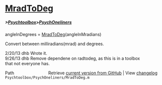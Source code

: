 # [MradToDeg](MradToDeg)
##### >[Psychtoolbox](Psychtoolbox)>[PsychOneliners](PsychOneliners)

angleInDegrees = [MradToDeg](MradToDeg)(angleInMradians)  
  
Convert between milliradians(mrad) and degrees.  
  
2/20/13  dhb  Wrote it.  
9/26/13  dhb  Remove dependene on radtodeg, as this is in a toolbox   
              that not everyone has.  




<div class="code_header" style="text-align:right;">
  <span style="float:left;">Path&nbsp;&nbsp;</span> <span class="counter">Retrieve <a href=
  "https://raw.github.com/Psychtoolbox-3/Psychtoolbox-3/beta/Psychtoolbox/PsychOneliners/MradToDeg.m">current version from GitHub</a> | View <a href=
  "https://github.com/Psychtoolbox-3/Psychtoolbox-3/commits/beta/Psychtoolbox/PsychOneliners/MradToDeg.m">changelog</a></span>
</div>
<div class="code">
  <code>Psychtoolbox/PsychOneliners/MradToDeg.m</code>
</div>

